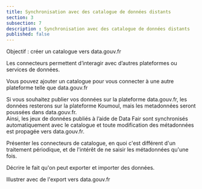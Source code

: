 ```yaml
---
title: Synchronisation avec des catalogue de données distants
section: 3
subsection: 7
description : Synchronisation avec des catalogue de données distants
published: false
---
```



Objectif : créer un catalogue vers data.gouv.fr

Les connecteurs permettent d’interagir avec d’autres plateformes ou services de données.

Vous pouvez ajouter un catalogue pour vous connecter à une autre plateforme telle que data.gouv.fr

Si vous souhaitez publier vos données sur la plateforme data.gouv.fr, les données resterons sur la plateforme Koumoul, mais les metadonnées seront poussées dans data.gouv.fr.  
Ainsi, les jeux de données publiés à l’aide de Data&nbsp;Fair sont synchronisés automatiquement avec le catalogue et toute modification des métadonnées est propagée vers data.gouv.fr.





Présenter les connecteurs de catalogue, en quoi c'est différent d'un traitement périodique, et de l'intérêt de ne saisir les métadonnées qu'une fois.

Décrire le fait qu'on peut exporter et importer des données.

Illustrer avec de l'export vers data.gouv.fr
